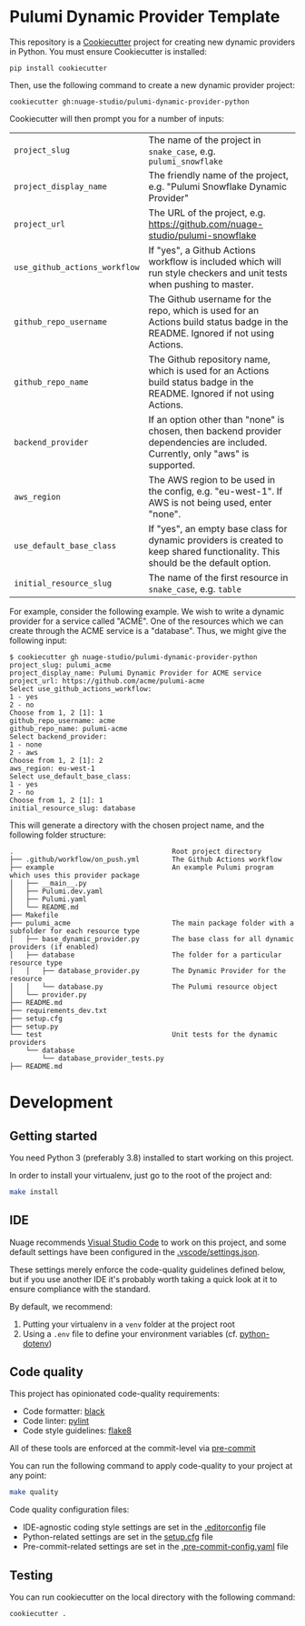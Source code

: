 # Pulumi Dynamic Provider Template

This repository is a [Cookiecutter](https://cookiecutter.readthedocs.io/en/1.7.0/) project for creating new dynamic providers in Python.  You must ensure Cookiecutter is installed:

```
pip install cookiecutter
```

Then, use the following command to create a new dynamic provider project:

```
cookiecutter gh:nuage-studio/pulumi-dynamic-provider-python
```

Cookiecutter will then prompt you for a number of inputs:

|                               |                                                                                                                                   |
| ---                           | ---                                                                                                                               |
| `project_slug`                | The name of the project in `snake_case`, e.g. `pulumi_snowflake`                                                                  |
| `project_display_name`        | The friendly name of the project, e.g. "Pulumi Snowflake Dynamic Provider"                                                        |
| `project_url`                 | The URL of the project, e.g. https://github.com/nuage-studio/pulumi-snowflake                                                     |
| `use_github_actions_workflow` | If "yes", a Github Actions workflow is included which will run style checkers and unit tests when pushing to master.              |
| `github_repo_username`        | The Github username for the repo, which is used for an Actions build status badge in the README. Ignored if not using Actions.    |
| `github_repo_name`            | The Github repository name, which is used for an Actions build status badge in the README. Ignored if not using Actions.          |
| `backend_provider`            | If an option other than "none" is chosen, then backend provider dependencies are included.  Currently, only "aws" is supported.   |
| `aws_region`                  | The AWS region to be used in the config, e.g. "eu-west-1".  If AWS is not being used, enter "none".                               |
| `use_default_base_class`      | If "yes", an empty base class for dynamic providers is created to keep shared functionality.  This should be the default option.  |
| `initial_resource_slug`       | The name of the first resource in `snake_case`, e.g. `table`                                                                      |

For example, consider the following example.  We wish to write a dynamic provider for a service called "ACME".  One of the resources which we can create through the ACME service is a "database".  Thus, we might give the following input:

```
$ cookiecutter gh nuage-studio/pulumi-dynamic-provider-python
project_slug: pulumi_acme
project_display_name: Pulumi Dynamic Provider for ACME service
project_url: https://github.com/acme/pulumi-acme
Select use_github_actions_workflow:
1 - yes
2 - no
Choose from 1, 2 [1]: 1
github_repo_username: acme
github_repo_name: pulumi-acme
Select backend_provider:
1 - none
2 - aws
Choose from 1, 2 [1]: 2
aws_region: eu-west-1
Select use_default_base_class:
1 - yes
2 - no
Choose from 1, 2 [1]: 1
initial_resource_slug: database
```

This will generate a directory with the chosen project name, and the following folder
structure:

```
.                                       Root project directory
├── .github/workflow/on_push.yml        The Github Actions workflow
├── example                             An example Pulumi program which uses this provider package
│   ├── __main__.py
│   ├── Pulumi.dev.yaml
│   ├── Pulumi.yaml
│   └── README.md
├── Makefile
├── pulumi_acme                         The main package folder with a subfolder for each resource type
│   ├── base_dynamic_provider.py        The base class for all dynamic providers (if enabled)
│   ├── database                        The folder for a particular resource type
│   │   ├── database_provider.py        The Dynamic Provider for the resource
│   │   └── database.py                 The Pulumi resource object
│   └── provider.py
├── README.md
├── requirements_dev.txt
├── setup.cfg
├── setup.py
└── test                                Unit tests for the dynamic providers
    └── database
        └── database_provider_tests.py
├── README.md
```

# Development

## Getting started

You need Python 3 (preferably 3.8) installed to start working on this project.

In order to install your virtualenv, just go to the root of the project and:
```bash
make install
```

## IDE

Nuage recommends [Visual Studio Code](https://code.visualstudio.com/download) to work on this project, and some default settings have been configured in the [.vscode/settings.json](.vscode/settings.json).

These settings merely enforce the code-quality guidelines defined below, but if you use another IDE it's probably worth taking a quick look at it to ensure compliance with the standard.

By default, we recommend:
1. Putting your virtualenv in a `venv` folder at the project root
2. Using a `.env` file to define your environment variables (cf. [python-dotenv](https://pypi.org/project/python-dotenv/))

## Code quality

This project has opinionated code-quality requirements:
- Code formatter: [black](https://black.readthedocs.io/en/stable/)
- Code linter: [pylint](https://www.pylint.org)
- Code style guidelines: [flake8](https://flake8.pycqa.org/en/latest/)

All of these tools are enforced at the commit-level via [pre-commit](https://pre-commit.com)

You can run the following command to apply code-quality to your project at any point:
```bash
make quality
```

Code quality configuration files:
- IDE-agnostic coding style settings are set in the [.editorconfig](.editorconfig) file
- Python-related settings are set in the [setup.cfg](setup.cfg) file
- Pre-commit-related settings are set in the [.pre-commit-config.yaml](.pre-commit-config.yaml) file

## Testing

You can run cookiecutter on the local directory with the following command:

```bash
cookiecutter .
```
